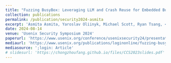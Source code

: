 ```yaml
---
title: "Fuzzing BusyBox: Leveraging LLM and Crash Reuse for Embedded Bug Unearthing"
collection: publications
permalink: /publication/security2024-asmita
excerpt: 'Asmita Asmita, Yaroslav Oliinyk, Michael Scott, Ryan Tsang, <b>Chongzhou Fang</b> and Houman Homayoun'
date: 2024-08-14
venue: 'Usenix Security Symposium 2024'
paperurl: 'https://www.usenix.org/conference/usenixsecurity24/presentation/asmita'
mediaurl: 'https://www.usenix.org/publications/loginonline/fuzzing-busybox-leveraging-llm-and-crash-reuse-embedded-bug-unearthing'
mediasource: ';login: Article'
# slidesurl: 'https://chongzhoufang.github.io/files/CCS2023slides.pdf'
---
```

